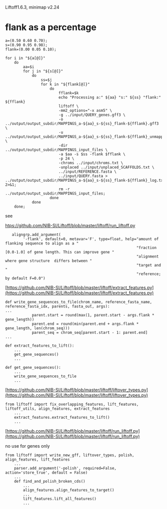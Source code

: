 Liftoff1.6.3, minimap v2.24

# flank as a percentage


```
a=(0.50 0.60 0.70);
s=(0.90 0.95 0.98);
flank=(0.00 0.05 0.10);

for i in "${a[@]}"
    do
        aa=$i
        for j in "${s[@]}"
            do
                ss=$j
                for k in "${flank[@]}"
                    do
                        fflank=$k
                        echo "Processing a:" ${aa} "s:" ${ss} "flank:" ${fflank}
                        liftoff \
                        -mm2_options="-x asm5" \
                        -g ../input/QUERY_genes.gff3 \
                        -o ../output/output_subdir/MAPPINGS_a-${aa}_s-${ss}_flank-${fflank}.gff3 \
                        -u ../output/output_subdir/MAPPINGS_a-${aa}_s-${ss}_flank-${fflank}_unmapped_features.txt \
                        -dir ../output/output_subdir/MAPPINGS_input_files \
                        -a $aa -s $ss -flank $fflank \
                        -p 24 \
                        -chroms ../input/chroms.txt \
                        -unplaced ../input/unplaced_SCAFFOLDS.txt \
                        ../input/REFERENCE.fasta \
                        ../input/QUERY.fasta > ../output/output_subdir/MAPPINGS_a-${aa}_s-${ss}_flank-${fflank}_log.txt 2>&1;
                        rm -r ../output/output_subdir/MAPPINGS_input_files;
                    done
            done
    done;
```

see

[htps://github.com/NIB-SI/Liftoff/blob/master/liftoff/run_liftoff.py](https://github.com/NIB-SI/Liftoff/blob/master/liftoff/run_liftoff.py)

```
   aligngrp.add_argument(
        '-flank', default=0, metavar='F', type=float, help="amount of flanking sequence to align as a "
                                                           "fraction [0.0-1.0] of gene length. This can improve gene "
                                                           "alignment where gene structure  differs between "
                                                           "target and "
                                                           "reference; by default F=0.0")
```
[https://github.com/NIB-SI/Liftoff/blob/master/liftoff/extract_features.py](https://github.com/NIB-SI/Liftoff/blob/master/liftoff/extract_features.py)

```
def write_gene_sequences_to_file(chrom_name, reference_fasta_name, reference_fasta_idx, parents, fasta_out, args):
...
            parent.start = round(max(1, parent.start - args.flank * gene_length))
            parent.end = round(min(parent.end + args.flank * gene_length, len(chrom_seq)))
            parent_seq = chrom_seq[parent.start - 1: parent.end]
...
```
```
def extract_features_to_lift():
    ...
    get_gene_sequences()
    ...

def get_gene_sequences():
    ...
    write_gene_sequences_to_file
    ...
```
[https://github.com/NIB-SI/Liftoff/blob/master/liftoff/liftover_types.py](https://github.com/NIB-SI/Liftoff/blob/master/liftoff/liftover_types.py)
```
from liftoff import fix_overlapping_features, lift_features, liftoff_utils, align_features, extract_features
    ...
    extract_features.extract_features_to_lift()
    ...
```

[https://github.com/NIB-SI/Liftoff/blob/master/liftoff/run_liftoff.py](https://github.com/NIB-SI/Liftoff/blob/master/liftoff/run_liftoff.py)

no use for genes only

```
from liftoff import write_new_gff, liftover_types, polish, align_features, lift_features
    ...
    parser.add_argument('-polish', required=False, action='store_true', default = False)
    ...
    def find_and_polish_broken_cds()
        ...
        align_features.align_features_to_target()
        ...
        lift_features.lift_all_features()
        ...
```
    
```
